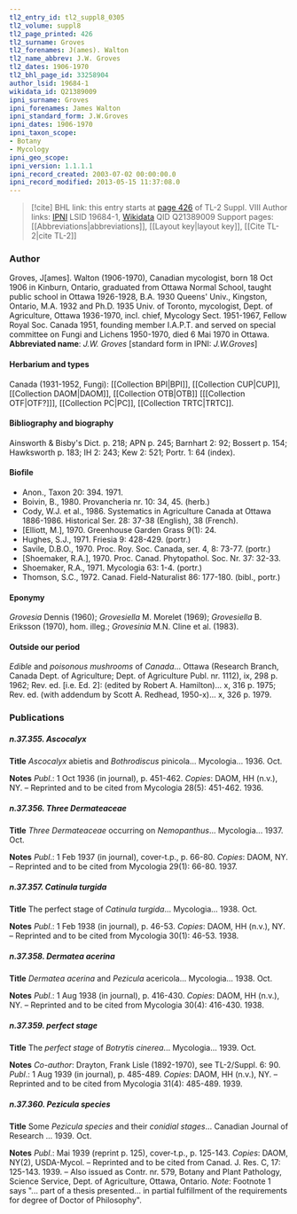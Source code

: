 ```yaml
---
tl2_entry_id: tl2_suppl8_0305
tl2_volume: suppl8
tl2_page_printed: 426
tl2_surname: Groves
tl2_forenames: J(ames). Walton
tl2_name_abbrev: J.W. Groves
tl2_dates: 1906-1970
tl2_bhl_page_id: 33258904
author_lsid: 19684-1
wikidata_id: Q21389009
ipni_surname: Groves
ipni_forenames: James Walton
ipni_standard_form: J.W.Groves
ipni_dates: 1906-1970
ipni_taxon_scope: 
- Botany
- Mycology
ipni_geo_scope: 
ipni_version: 1.1.1.1
ipni_record_created: 2003-07-02 00:00:00.0
ipni_record_modified: 2013-05-15 11:37:08.0
---
```


> [!cite] BHL link: this entry starts at [page 426](https://www.biodiversitylibrary.org/page/33258904) of TL-2 Suppl. VIII
> Author links: [IPNI](https://www.ipni.org/a/19684-1) LSID 19684-1, [Wikidata](https://www.wikidata.org/wiki/Q21389009) QID Q21389009
> Support pages: [[Abbreviations|abbreviations]], [[Layout key|layout key]], [[Cite TL-2|cite TL-2]]

### Author

Groves, J\[ames\]. Walton (1906-1970), Canadian mycologist, born 18 Oct 1906 in Kinburn, Ontario, graduated from Ottawa Normal School, taught public school in Ottawa 1926-1928, B.A. 1930 Queens' Univ., Kingston, Ontario, M.A. 1932 and Ph.D. 1935 Univ. of Toronto, mycologist, Dept. of Agriculture, Ottawa 1936-1970, incl. chief, Mycology Sect. 1951-1967, Fellow Royal Soc. Canada 1951, founding member I.A.P.T. and served on special committee on Fungi and Lichens 1950-1970, died 6 Mai 1970 in Ottawa. 
**Abbreviated name**: *J.W. Groves* \[standard form in IPNI: *J.W.Groves*\]

#### Herbarium and types

Canada (1931-1952, Fungi): [[Collection BPI|BPI]], [[Collection CUP|CUP]], [[Collection DAOM|DAOM]], [[Collection OTB|OTB]] \[[[Collection OTF|OTF?]]\], [[Collection PC|PC]], [[Collection TRTC|TRTC]].

#### Bibliography and biography

Ainsworth & Bisby's Dict. p. 218; APN p. 245; Barnhart 2: 92; Bossert p. 154; Hawksworth p. 183; IH 2: 243; Kew 2: 521; Portr. 1: 64 (index).

#### Biofile

- Anon., Taxon 20: 394. 1971.
- Boivin, B., 1980. Provancheria nr. 10: 34, 45. (herb.)
- Cody, W.J. et al., 1986. Systematics in Agriculture Canada at Ottawa 1886-1986. Historical Ser. 28: 37-38 (English), 38 (French).
- \[Elliott, M.\], 1970. Greenhouse Garden Grass 9(1): 24.
- Hughes, S.J., 1971. Friesia 9: 428-429. (portr.)
- Savile, D.B.O., 1970. Proc. Roy. Soc. Canada, ser. 4, 8: 73-77. (portr.)
- \[Shoemaker, R.A.\], 1970. Proc. Canad. Phytopathol. Soc. Nr. 37: 32-33.
- Shoemaker, R.A., 1971. Mycologia 63: 1-4. (portr.)
- Thomson, S.C., 1972. Canad. Field-Naturalist 86: 177-180. (bibl., portr.)

#### Eponymy

*Grovesia* Dennis (1960); *Grovesiella* M. Morelet (1969); *Grovesiella* B. Eriksson (1970), hom. illeg.; *Grovesinia* M.N. Cline et al. (1983).

#### Outside our period

*Edible* and *poisonous mushrooms* of *Canada*... Ottawa (Research Branch, Canada Dept. of Agriculture; Dept. of Agriculture Publ. nr. 1112), ix, 298 p. 1962; Rev. ed. \[i.e. Ed. 2\]: (edited by Robert A. Hamilton)... x, 316 p. 1975; Rev. ed. (with addendum by Scott A. Redhead, 1950-x)... x, 326 p. 1979.

### Publications

##### n.37.355. Ascocalyx

**Title**
*Ascocalyx* abietis and *Bothrodiscus* pinicola... Mycologia... 1936. Oct.

**Notes**
*Publ*.: 1 Oct 1936 (in journal), p. 451-462. *Copies*: DAOM, HH (n.v.), NY. – Reprinted and to be cited from Mycologia 28(5): 451-462. 1936.

##### n.37.356. Three Dermateaceae

**Title**
*Three Dermateaceae* occurring on *Nemopanthus*... Mycologia... 1937. Oct.

**Notes**
*Publ*.: 1 Feb 1937 (in journal), cover-t.p., p. 66-80. *Copies*: DAOM, NY. – Reprinted and to be cited from Mycologia 29(1): 66-80. 1937.

##### n.37.357. Catinula turgida

**Title**
The perfect stage of *Catinula turgida*... Mycologia... 1938. Oct.

**Notes**
*Publ*.: 1 Feb 1938 (in journal), p. 46-53. *Copies*: DAOM, HH (n.v.), NY. – Reprinted and to be cited from Mycologia 30(1): 46-53. 1938.

##### n.37.358. Dermatea acerina

**Title**
*Dermatea acerina* and *Pezicula* acericola... Mycologia... 1938. Oct.

**Notes**
*Publ*.: 1 Aug 1938 (in journal), p. 416-430. *Copies*: DAOM, HH (n.v.), NY. – Reprinted and to be cited from Mycologia 30(4): 416-430. 1938.

##### n.37.359. perfect stage

**Title**
The *perfect stage* of *Botrytis cinerea*... Mycologia... 1939. Oct.

**Notes**
*Co-author*: Drayton, Frank Lisle (1892-1970), see TL-2/Suppl. 6: 90.
*Publ*.: 1 Aug 1939 (in journal), p. 485-489. *Copies*: DAOM, HH (n.v.), NY. – Reprinted and to be cited from Mycologia 31(4): 485-489. 1939.

##### n.37.360. Pezicula species

**Title**
Some *Pezicula species* and their *conidial stages*... Canadian Journal of Research ... 1939. Oct.

**Notes**
*Publ*.: Mai 1939 (reprint p. 125), cover-t.p., p. 125-143. *Copies*: DAOM, NY(2), USDA-Mycol. – Reprinted and to be cited from Canad. J. Res. C, 17: 125-143. 1939. – Also issued as Contr. nr. 579, Botany and Plant Pathology, Science Service, Dept. of Agriculture, Ottawa, Ontario.
*Note*: Footnote 1 says "... part of a thesis presented... in partial fulfillment of the requirements for degree of Doctor of Philosophy".

